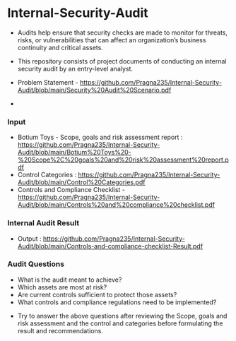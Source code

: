 # Internal-Security-Audit

* Audits help ensure that security checks are made to monitor for threats, risks, or vulnerabilities that can affect an organization’s business continuity and critical assets.

* This repository consists of project documents of conducting an internal security audit by an entry-level analyst.
* Problem Statement - https://github.com/Pragna235/Internal-Security-Audit/blob/main/Security%20Audit%20Scenario.pdf
* 
### Input
* Botium Toys - Scope, goals and risk assessment report : https://github.com/Pragna235/Internal-Security-Audit/blob/main/Botium%20Toys%20-%20Scope%2C%20goals%20and%20risk%20assessment%20report.pdf
* Control Categories : https://github.com/Pragna235/Internal-Security-Audit/blob/main/Control%20Categories.pdf
* Controls and Compliance Checklist - https://github.com/Pragna235/Internal-Security-Audit/blob/main/Controls%20and%20compliance%20checklist.pdf

### Internal Audit Result
* Output : https://github.com/Pragna235/Internal-Security-Audit/blob/main/Controls-and-compliance-checklist-Result.pdf

### Audit Questions
- What is the audit meant to achieve?
- Which assets are most at risk?
- Are current controls sufficient to protect those assets?
- What controls and compliance regulations need to be implemented?

* Try to answer the above questions after reviewing the Scope, goals and risk assessment and the control and categories before formulating the result and recommendations.

